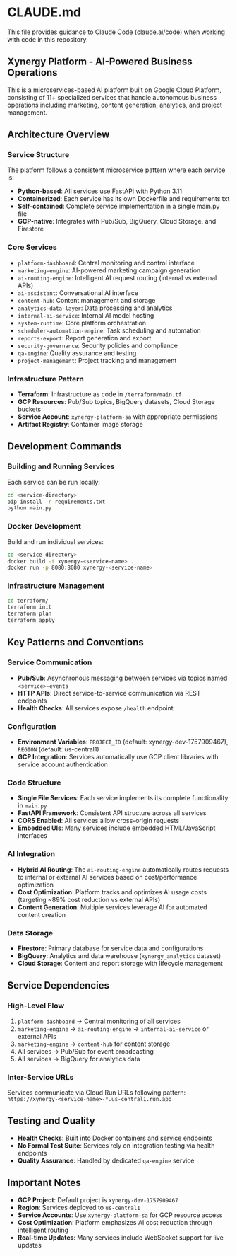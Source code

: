 # CLAUDE.md

This file provides guidance to Claude Code (claude.ai/code) when working with code in this repository.

## Xynergy Platform - AI-Powered Business Operations

This is a microservices-based AI platform built on Google Cloud Platform, consisting of 11+ specialized services that handle autonomous business operations including marketing, content generation, analytics, and project management.

## Architecture Overview

### Service Structure
The platform follows a consistent microservice pattern where each service is:
- **Python-based**: All services use FastAPI with Python 3.11
- **Containerized**: Each service has its own Dockerfile and requirements.txt
- **Self-contained**: Complete service implementation in a single main.py file
- **GCP-native**: Integrates with Pub/Sub, BigQuery, Cloud Storage, and Firestore

### Core Services
- `platform-dashboard`: Central monitoring and control interface
- `marketing-engine`: AI-powered marketing campaign generation
- `ai-routing-engine`: Intelligent AI request routing (internal vs external APIs)
- `ai-assistant`: Conversational AI interface
- `content-hub`: Content management and storage
- `analytics-data-layer`: Data processing and analytics
- `internal-ai-service`: Internal AI model hosting
- `system-runtime`: Core platform orchestration
- `scheduler-automation-engine`: Task scheduling and automation
- `reports-export`: Report generation and export
- `security-governance`: Security policies and compliance
- `qa-engine`: Quality assurance and testing
- `project-management`: Project tracking and management

### Infrastructure Pattern
- **Terraform**: Infrastructure as code in `/terraform/main.tf`
- **GCP Resources**: Pub/Sub topics, BigQuery datasets, Cloud Storage buckets
- **Service Account**: `xynergy-platform-sa` with appropriate permissions
- **Artifact Registry**: Container image storage

## Development Commands

### Building and Running Services
Each service can be run locally:
```bash
cd <service-directory>
pip install -r requirements.txt
python main.py
```

### Docker Development
Build and run individual services:
```bash
cd <service-directory>
docker build -t xynergy-<service-name> .
docker run -p 8080:8080 xynergy-<service-name>
```

### Infrastructure Management
```bash
cd terraform/
terraform init
terraform plan
terraform apply
```

## Key Patterns and Conventions

### Service Communication
- **Pub/Sub**: Asynchronous messaging between services via topics named `<service>-events`
- **HTTP APIs**: Direct service-to-service communication via REST endpoints
- **Health Checks**: All services expose `/health` endpoint

### Configuration
- **Environment Variables**: `PROJECT_ID` (default: xynergy-dev-1757909467), `REGION` (default: us-central1)
- **GCP Integration**: Services automatically use GCP client libraries with service account authentication

### Code Structure
- **Single File Services**: Each service implements its complete functionality in `main.py`
- **FastAPI Framework**: Consistent API structure across all services
- **CORS Enabled**: All services allow cross-origin requests
- **Embedded UIs**: Many services include embedded HTML/JavaScript interfaces

### AI Integration
- **Hybrid AI Routing**: The `ai-routing-engine` automatically routes requests to internal or external AI services based on cost/performance optimization
- **Cost Optimization**: Platform tracks and optimizes AI usage costs (targeting ~89% cost reduction vs external APIs)
- **Content Generation**: Multiple services leverage AI for automated content creation

### Data Storage
- **Firestore**: Primary database for service data and configurations
- **BigQuery**: Analytics and data warehouse (`xynergy_analytics` dataset)
- **Cloud Storage**: Content and report storage with lifecycle management

## Service Dependencies

### High-Level Flow
1. `platform-dashboard` → Central monitoring of all services
2. `marketing-engine` → `ai-routing-engine` → `internal-ai-service` or external APIs
3. `marketing-engine` → `content-hub` for content storage
4. All services → Pub/Sub for event broadcasting
5. All services → BigQuery for analytics data

### Inter-Service URLs
Services communicate via Cloud Run URLs following pattern:
`https://xynergy-<service-name>-*.us-central1.run.app`

## Testing and Quality

- **Health Checks**: Built into Docker containers and service endpoints
- **No Formal Test Suite**: Services rely on integration testing via health endpoints
- **Quality Assurance**: Handled by dedicated `qa-engine` service

## Important Notes

- **GCP Project**: Default project is `xynergy-dev-1757909467`
- **Region**: Services deployed to `us-central1`
- **Service Accounts**: Use `xynergy-platform-sa` for GCP resource access
- **Cost Optimization**: Platform emphasizes AI cost reduction through intelligent routing
- **Real-time Updates**: Many services include WebSocket support for live updates
